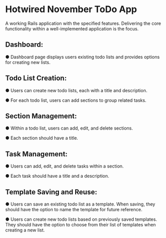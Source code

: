 # Hotwired November ToDo App

A working Rails application with the specified features. Delivering the core functionality within a well-implemented application is the focus.

## Dashboard:

● Dashboard page displays users existing todo lists and provides options for creating
new lists.

## Todo List Creation:

● Users can create new todo lists, each with a title and description.

● For each todo list, users can add sections to group related tasks.

## Section Management:

● Within a todo list, users can add, edit, and delete sections.

● Each section should have a title.

## Task Management:

● Users can add, edit, and delete tasks within a section.

● Each task should have a title and a description.

## Template Saving and Reuse:

● Users can save an existing todo list as a template. When saving, they should have the
option to name the template for future reference.

● Users can create new todo lists based on previously saved templates. They should
have the option to choose from their list of templates when creating a new list.
